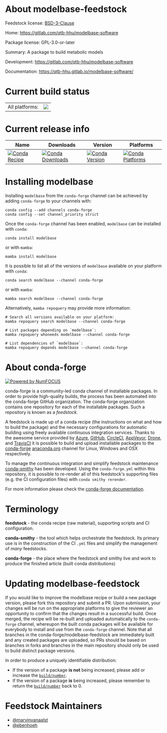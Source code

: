 About modelbase-feedstock
=========================

Feedstock license: [BSD-3-Clause](https://github.com/conda-forge/modelbase-feedstock/blob/main/LICENSE.txt)

Home: https://gitlab.com/qtb-hhu/modelbase-software

Package license: GPL-3.0-or-later

Summary: A package to build metabolic models

Development: https://gitlab.com/qtb-hhu/modelbase-software

Documentation: https://qtb-hhu.gitlab.io/modelbase-software/

Current build status
====================


<table><tr><td>All platforms:</td>
    <td>
      <a href="https://dev.azure.com/conda-forge/feedstock-builds/_build/latest?definitionId=13549&branchName=main">
        <img src="https://dev.azure.com/conda-forge/feedstock-builds/_apis/build/status/modelbase-feedstock?branchName=main">
      </a>
    </td>
  </tr>
</table>

Current release info
====================

| Name | Downloads | Version | Platforms |
| --- | --- | --- | --- |
| [![Conda Recipe](https://img.shields.io/badge/recipe-modelbase-green.svg)](https://anaconda.org/conda-forge/modelbase) | [![Conda Downloads](https://img.shields.io/conda/dn/conda-forge/modelbase.svg)](https://anaconda.org/conda-forge/modelbase) | [![Conda Version](https://img.shields.io/conda/vn/conda-forge/modelbase.svg)](https://anaconda.org/conda-forge/modelbase) | [![Conda Platforms](https://img.shields.io/conda/pn/conda-forge/modelbase.svg)](https://anaconda.org/conda-forge/modelbase) |

Installing modelbase
====================

Installing `modelbase` from the `conda-forge` channel can be achieved by adding `conda-forge` to your channels with:

```
conda config --add channels conda-forge
conda config --set channel_priority strict
```

Once the `conda-forge` channel has been enabled, `modelbase` can be installed with `conda`:

```
conda install modelbase
```

or with `mamba`:

```
mamba install modelbase
```

It is possible to list all of the versions of `modelbase` available on your platform with `conda`:

```
conda search modelbase --channel conda-forge
```

or with `mamba`:

```
mamba search modelbase --channel conda-forge
```

Alternatively, `mamba repoquery` may provide more information:

```
# Search all versions available on your platform:
mamba repoquery search modelbase --channel conda-forge

# List packages depending on `modelbase`:
mamba repoquery whoneeds modelbase --channel conda-forge

# List dependencies of `modelbase`:
mamba repoquery depends modelbase --channel conda-forge
```


About conda-forge
=================

[![Powered by
NumFOCUS](https://img.shields.io/badge/powered%20by-NumFOCUS-orange.svg?style=flat&colorA=E1523D&colorB=007D8A)](https://numfocus.org)

conda-forge is a community-led conda channel of installable packages.
In order to provide high-quality builds, the process has been automated into the
conda-forge GitHub organization. The conda-forge organization contains one repository
for each of the installable packages. Such a repository is known as a *feedstock*.

A feedstock is made up of a conda recipe (the instructions on what and how to build
the package) and the necessary configurations for automatic building using freely
available continuous integration services. Thanks to the awesome service provided by
[Azure](https://azure.microsoft.com/en-us/services/devops/), [GitHub](https://github.com/),
[CircleCI](https://circleci.com/), [AppVeyor](https://www.appveyor.com/),
[Drone](https://cloud.drone.io/welcome), and [TravisCI](https://travis-ci.com/)
it is possible to build and upload installable packages to the
[conda-forge](https://anaconda.org/conda-forge) [anaconda.org](https://anaconda.org/)
channel for Linux, Windows and OSX respectively.

To manage the continuous integration and simplify feedstock maintenance
[conda-smithy](https://github.com/conda-forge/conda-smithy) has been developed.
Using the ``conda-forge.yml`` within this repository, it is possible to re-render all of
this feedstock's supporting files (e.g. the CI configuration files) with ``conda smithy rerender``.

For more information please check the [conda-forge documentation](https://conda-forge.org/docs/).

Terminology
===========

**feedstock** - the conda recipe (raw material), supporting scripts and CI configuration.

**conda-smithy** - the tool which helps orchestrate the feedstock.
                   Its primary use is in the construction of the CI ``.yml`` files
                   and simplify the management of *many* feedstocks.

**conda-forge** - the place where the feedstock and smithy live and work to
                  produce the finished article (built conda distributions)


Updating modelbase-feedstock
============================

If you would like to improve the modelbase recipe or build a new
package version, please fork this repository and submit a PR. Upon submission,
your changes will be run on the appropriate platforms to give the reviewer an
opportunity to confirm that the changes result in a successful build. Once
merged, the recipe will be re-built and uploaded automatically to the
`conda-forge` channel, whereupon the built conda packages will be available for
everybody to install and use from the `conda-forge` channel.
Note that all branches in the conda-forge/modelbase-feedstock are
immediately built and any created packages are uploaded, so PRs should be based
on branches in forks and branches in the main repository should only be used to
build distinct package versions.

In order to produce a uniquely identifiable distribution:
 * If the version of a package **is not** being increased, please add or increase
   the [``build/number``](https://docs.conda.io/projects/conda-build/en/latest/resources/define-metadata.html#build-number-and-string).
 * If the version of a package **is** being increased, please remember to return
   the [``build/number``](https://docs.conda.io/projects/conda-build/en/latest/resources/define-metadata.html#build-number-and-string)
   back to 0.

Feedstock Maintainers
=====================

* [@marvinvanaalst](https://github.com/marvinvanaalst/)
* [@ebenhoeh](https://github.com/ebenhoeh/)


